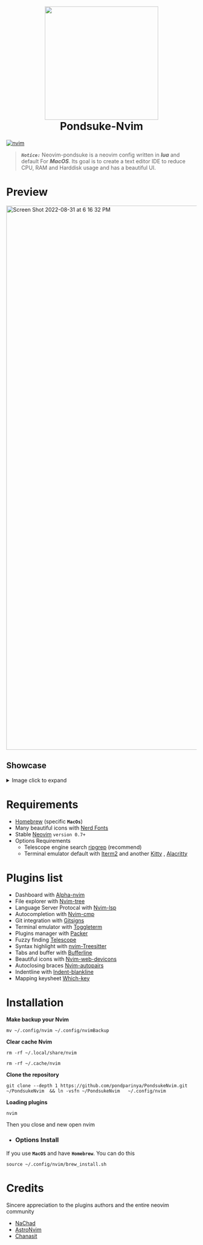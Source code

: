 <h1 align="center"><img width=300 src="https://user-images.githubusercontent.com/70958842/187831029-81601af1-9b1f-400a-ab88-60fb55b218fd.png" >
<br> Pondsuke-Nvim
</h1>


[![nvim ](https://snapcraft.io//nvim/badge.svg)](https://github.com/neovim/neovim)

> ***`Notice:`***  Neovim-pondsuke is a neovim config written in ***lua*** and default For ***MacOS***. Its goal is to create a text editor IDE to reduce CPU, RAM and Harddisk usage and has a beautiful UI. 

# Preview
<img width="1440" alt="Screen Shot 2022-08-31 at 6 16 32 PM" src="https://user-images.githubusercontent.com/70958842/187762014-3201a830-0c95-4c50-b953-48d32e840ae2.png">

## Showcase
<details>
 <summary> Image click to expand</summary>
Workspace
<h3><img width="1440" alt="Screen Shot 2022-08-31 at 6 21 57 PM" src="https://user-images.githubusercontent.com/70958842/187762265-a77aec7b-c57f-4c3e-a73e-cd22d4642347.png"></h3>
Terminal
<h3><img width="1440" alt="Screen Shot 2022-08-31 at 6 24 27 PM" src="https://user-images.githubusercontent.com/70958842/187762345-d2d1a3ac-d09b-4ef0-9188-edbd07b6c87c.png"></h3>
Telescope
<h3><img width="1440" alt="Screen Shot 2022-08-31 at 6 26 14 PM" src="https://user-images.githubusercontent.com/70958842/187762603-9653239f-86e9-4a3a-abc4-26eb7f9a60a2.png"></h3>
Gitsigns
<h3><img width="1440" alt="Screen Shot 2022-08-31 at 6 26 49 PM" src="https://user-images.githubusercontent.com/70958842/187762653-7b4ad8ad-d81d-4b0e-b0d5-ae1f491743c9.png"></h3>
<h3><img width="1440" alt="Screen Shot 2022-08-31 at 6 27 12 PM" src="https://user-images.githubusercontent.com/70958842/187762778-3f2870d5-8679-4af3-9770-faca608807c4.png"></h3>
<h3><img width="1440" alt="Screen Shot 2022-08-31 at 6 30 11 PM" src="https://user-images.githubusercontent.com/70958842/187762801-c89c0316-f5a0-419e-8c2c-d3b1769087b1.png"></h3>
</details>

# Requirements
* [Homebrew](https://brew.sh/index_th) (specific **`MacOs`**)
* Many beautiful icons with  [Nerd Fonts](https://www.nerdfonts.com/)   
* Stable [Neovim](https://github.com/neovim/neovim/) `version 0.7+`
* Options Requirements 
	- Telescope engine search [ripgrep](https://github.com/BurntSushi/ripgrep) (recommend)
	- Terminal emulator default with [Iterm2](https://iterm2.com/) and another [Kitty](https://sw.kovidgoyal.net/kitty/) , [Alacritty](https://alacritty.org/)

# Plugins list
* Dashboard with [Alpha-nvim](https://github.com/goolord/alpha-nvim)
* File explorer with [Nvim-tree](https://github.com/kyazdani42/nvim-tree.lua)
* Language Server Protocal with [Nvim-lsp](https://github.com/neovim/nvim-lspconfig)
* Autocompletion with [Nvim-cmp](https://github.com/hrsh7th/nvim-cmp)
* Git integration with [Gitsigns](https://github.com/lewis6991/gitsigns.nvim)
* Terminal emulator with [Toggleterm](https://github.com/akinsho/toggleterm.nvim)
* Plugins manager with [Packer](https://github.com/wbthomason/packer.nvim)
* Fuzzy finding [Telescope](https://github.com/nvim-telescope/telescope.nvim)
* Syntax highlight with [nvim-Treesitter](https://github.com/nvim-treesitter/nvim-treesitter)
* Tabs and buffer with [Bufferline](https://github.com/akinsho/bufferline.nvim)
* Beautiful icons with [Nvim-web-devicons](https://github.com/kyazdani42/nvim-web-devicons)
* Autoclosing braces [Nvim-autopairs](https://github.com/windwp/nvim-autopairs)
* Indentline with [Indent-blankline](https://github.com/lukas-reineke/indent-blankline.nvim)
* Mapping keysheet [Which-key](https://github.com/folke/which-key.nvim)

# Installation 
**Make backup your Nvim**
```
mv ~/.config/nvim ~/.config/nvimBackup
```
**Clear cache Nvim**
```
rm -rf ~/.local/share/nvim
```
```
rm -rf ~/.cache/nvim
```
**Clone the repository**
```
git clone --depth 1 https://github.com/pondparinya/PondsukeNvim.git ~/PondsukeNvim  && ln -vsfn ~/PondsukeNvim   ~/.config/nvim

```
**Loading plugins**
```
nvim
```
Then you close and new open nvim

- ### Options Install 
If you use **`MacOS`** and have **`Homebrew`**. You can do this 
```
source ~/.config/nvim/brew_install.sh
```

# Credits
Sincere appreciation to the plugins authors and the entire neovim community
* [NaChad](https://github.com/NvChad/NvChad)
* [AstroNvim](https://github.com/AstroNvim/AstroNvim)
* [Chanasit](https://github.com/Chanasit/dotfiles)

